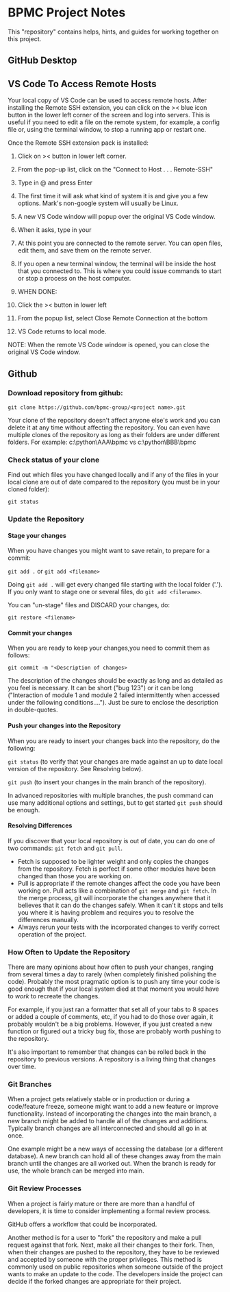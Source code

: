 # BPMC Project Notes
This "repository" contains helps, hints, and guides for working together on this project.

## GitHub Desktop

## VS Code To Access Remote Hosts
Your local copy of VS Code can be used to access remote hosts. After installing the Remote SSH extension, you can click on the >< blue icon button in the lower left corner of the screen and log into servers. This is useful if you need to edit a file on the remote system, for example, a config file or, using the terminal window, to stop a running app or restart one.

Once the Remote SSH extension pack is installed:

1.  Click on >< button in lower left corner.
1.  From the pop-up list, click on the "Connect to Host . . . Remote-SSH"
1.  Type in <username>@<host-name> and press Enter
1.  The first time it will ask what kind of system it is and give you a few options. Mark's non-google system will usually be Linux. 
1.  A new VS Code window will popup over the original VS Code window.
1.  When it asks, type in your <password>
1.  At this point you are connected to the remote server. You can open files, edit them, and save them on the remote server.
1.  If you open a new terminal window, the terminal will be inside the host that you connected to. This is where you could issue commands to start or stop a process on the host computer.

1.  WHEN DONE:
1.  Click the >< button in lower left
1.  From the popup list, select Close Remote Connection at the bottom
1.  VS Code returns to local mode.

NOTE: When the remote VS Code window is opened, you can close the original VS Code window.


## Github
### Download repository from github:

`git clone https://github.com/bpmc-group/<project name>.git`

Your clone of the repository doesn't affect anyone else's work and you can delete it at any time without affecting the repository. You can even have multiple clones of the repository as long as their folders are under different folders. For example: c:\python\AAA\bpmc vs c:\python\BBB\bpmc 

### Check status of your clone
Find out which files you have changed locally and if any of the files in your local clone are out of date compared to the repository (you must be in your cloned folder):

`git status`

### Update the Repository
#### Stage your changes
When you have changes you might want to save retain, to prepare for a commit:

`git add .` or `git add <filename>`

Doing `git add .` will get every changed file starting with the local folder ('.'). If you only want to stage one or several files, do `git add <filename>`.

You can "un-stage" files and DISCARD your changes, do:

`git restore <filename>`

#### Commit your changes
When you are ready to keep your changes,you need to commit them as follows:

`git commit -m "<Description of changes>`

The description of the changes should be exactly as long and as detailed as you feel is necessary. It can be short ("bug 123") or it can be long ("Interaction of module 1 and module 2 failed intermittently when accessed under the following conditions...."). Just be sure to enclose the description in double-quotes.
#### Push your changes into the Repository
When you are ready to insert your changes back into the repository, do the following:

`git status`   (to verify that your changes are made against an up to date local version of the repository. See Resolving below).

`git push`   (to insert your changes in the main branch of the repository).

In advanced repositories with multiple branches, the push command can use many additional options and settings, but to get started `git push` should be enough.

#### Resolving Differences
If you discover that your local repository is out of date, you can do one of two commands: `git fetch` and `git pull`. 

*   Fetch is supposed to be lighter weight and only copies the changes from the repository. Fetch is perfect if some other modules have been changed than those you are working on.
*   Pull is appropriate if the remote changes affect the code you have been working on. Pull acts like a combination of `git merge` and `git fetch`. In the merge process, git will incorporate the changes anywhere that it believes that it can do the changes safely. When it can't it stops and tells you where it is having problem and requires you to resolve the differences manually.
*   Always rerun your tests with the incorporated changes to verify correct operation of the project.

### How Often to Update the Repository
There are many opinions about how often to push your changes, ranging from several times a day to rarely (when completely finished polishing the code). Probably the most pragmatic option is to push any time your code is good enough that if your local system died at that moment you would have to *work* to recreate the changes. 

For example, if you just ran a formatter that set all of your tabs to 8 spaces or added a couple of comments, etc, if you had to do those over again, it probably wouldn't be a big problems. However, if you just created a new function or figured out a tricky bug fix, those are probably worth pushing to the repository.

It's also important to remember that changes can be rolled back in the repository to previous versions. A repository is a living thing that changes over time.

### Git Branches
When a project gets relatively stable or in production or during a code/feature freeze, someone might want to add a new feature or improve functionality. Instead of incorporating the changes into the main branch, a new branch might be added to handle all of the changes and additions. Typically branch changes are all interconnected and should all go in at once.

One example might be a new ways of accessing the database (or a different database). A new branch can hold all of these changes away from the main branch until the changes are all worked out. When the branch is ready for use, the whole branch can be merged into main.

### Git Review Processes
When a project is fairly mature or there are more than a handful of developers, it is time to consider implementing a formal review process. 

GitHub offers a workflow that could be incorporated. 

Another method is for a user to "fork" the repository and make a pull request against that fork. Next, make all their changes to their fork. Then, when their changes are pushed to the repository, they have to be reviewed and accepted by someone with the proper privileges. This method is commonly used on public repositories when someone outside of the project wants to make an update to the code. The developers inside the project can decide if the forked changes are appropriate for their project.
